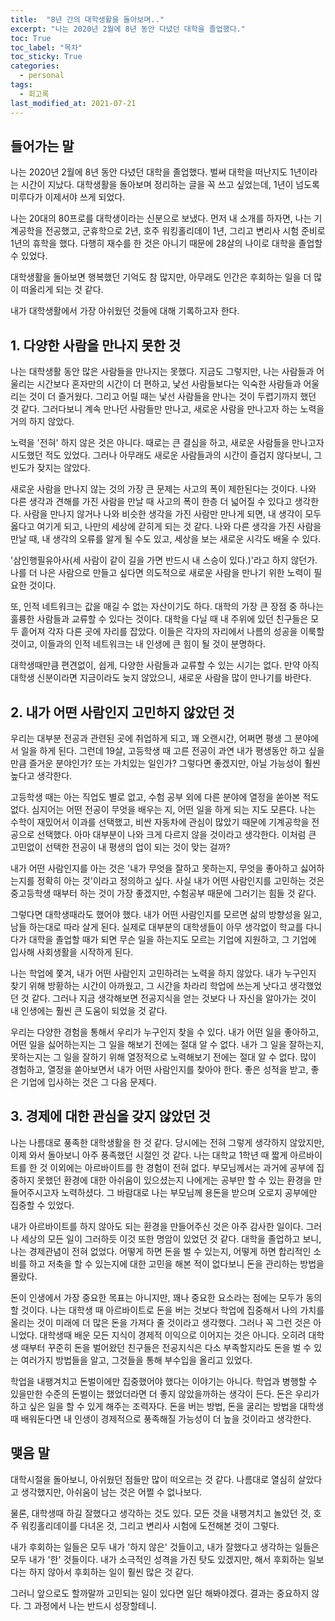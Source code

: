 ```yaml
---
title:  "8년 간의 대학생활을 돌아보며.."
excerpt: "나는 2020년 2월에 8년 동안 다녔던 대학을 졸업했다."
toc: True
toc_label: "목차"
toc_sticky: True
categories:
  - personal
tags:
  - 회고록
last_modified_at: 2021-07-21
---
```

## 들어가는 말
나는 2020년 2월에 8년 동안 다녔던 대학을 졸업했다. 벌써 대학을 떠난지도 1년이라는 시간이 지났다. 대학생활을 돌아보며 정리하는 글을 꼭 쓰고 싶었는데, 1년이 넘도록 미루다가 이제서야 쓰게 되었다.

나는 20대의 80프로를 대학생이라는 신분으로 보냈다. 먼저 내 소개를 하자면, 나는 기계공학을 전공했고, 군휴학으로 2년, 호주 워킹홀리데이 1년, 그리고 변리사 시험 준비로 1년의 휴학을 했다. 다행히 재수를 한 것은 아니기 때문에 28살의 나이로 대학을 졸업할 수 있었다.

대학생활을 돌아보면 행복했던 기억도 참 많지만, 아무래도 인간은 후회하는 일을 더 많이 떠올리게 되는 것 같다.

내가 대학생활에서 가장 아쉬웠던 것들에 대해 기록하고자 한다.

## 1. 다양한 사람을 만나지 못한 것

나는 대학생활 동안 많은 사람들을 만나지는 못했다. 지금도 그렇지만, 나는 사람들과 어울리는 시간보다 혼자만의 시간이 더 편하고, 낯선 사람들보다는 익숙한 사람들과 어울리는 것이 더 즐거웠다. 그리고 어릴 때는 낯선 사람들을 만나는 것이 두렵기까지 했던 것 같다. 그러다보니 계속 만나던 사람들만 만나고, 새로운 사람을 만나고자 하는 노력을 거의 하지 않았다.

노력을 '전혀' 하지 않은 것은 아니다. 때로는 큰 결심을 하고, 새로운 사람들을 만나고자 시도했던 적도 있었다. 그러나 아무래도 새로운 사람들과의 시간이 즐겁지 않다보니, 그 빈도가 잦지는 않았다.

새로운 사람을 만나지 않는 것의 가장 큰 문제는 사고의 폭이 제한된다는 것이다. 나와 다른 생각과 견해를 가진 사람을 만날 때 사고의 폭이 한층 더 넓어질 수 있다고 생각한다. 사람을 만나지 않거나 나와 비슷한 생각을 가진 사람만 만나게 되면, 내 생각이 모두 옳다고 여기게 되고, 나만의 세상에 갇히게 되는 것 같다. 나와 다른 생각을 가진 사람을 만날 때, 내 생각의 오류를 알게 될 수도 있고, 세상을 보는 새로운 시각도 배울 수 있다.

'삼인행필유아사(세 사람이 같이 길을 가면 반드시 내 스승이 있다.)'라고 하지 않던가. 나를 더 나은 사람으로 만들고 싶다면 의도적으로 새로운 사람을 만나기 위한 노력이 필요한 것이다.

또, 인적 네트워크는 값을 매길 수 없는 자산이기도 하다. 대학의 가장 큰 장점 중 하나는 훌륭한 사람들과 교류할 수 있다는 것이다. 대학을 다닐 때 내 주위에 있던 친구들은 모두 흩어져 각자 다른 곳에 자리를 잡았다. 이들은 각자의 자리에서 나름의 성공을 이룩할 것이고, 이들과의 인적 네트워크는 내 인생에 큰 힘이 될 것이 분명하다.

대학생때만큼 편견없이, 쉽게, 다양한 사람들과 교류할 수 있는 시기는 없다. 만약 아직 대학생 신분이라면 지금이라도 늦지 않았으니, 새로운 사람을 많이 만나기를 바란다.

## 2. 내가 어떤 사람인지 고민하지 않았던 것

우리는 대부분 전공과 관련된 곳에 취업하게 되고, 꽤 오랜시간, 어쩌면 평생 그 분야에서 일을 하게 된다. 그런데 19살, 고등학생 때 고른 전공이 과연 내가 평생동안 하고 싶을만큼 즐거운 분야인가? 또는 가치있는 일인가? 그렇다면 좋겠지만, 아닐 가능성이 훨씬 높다고 생각한다.

고등학생 때는 아는 직업도 별로 없고, 수험 공부 외에 다른 분야에 열정을 쏟아본 적도 없다. 심지어는 어떤 전공이 무엇을 배우는 지, 어떤 일을 하게 되는 지도 모른다. 나는 수학이 재밌어서 이과를 선택했고, 비싼 자동차에 관심이 많았기 때문에 기계공학을 전공으로 선택했다. 아마 대부분이 나와 크게 다르지 않을 것이라고 생각한다. 이처럼 큰 고민없이 선택한 전공이 내 평생의 업이 되는 것이 맞는 걸까?

내가 어떤 사람인지를 아는 것은 '내가 무엇을 잘하고 못하는지, 무엇을 좋아하고 싫어하는지를 정확히 아는 것'이라고 정의하고 싶다. 사실 내가 어떤 사람인지를 고민하는 것은 중고등학생 때부터 하는 것이 가장 좋겠지만, 수험공부 때문에 그러기는 힘들 것 같다.

그렇다면 대학생때라도 했어야 했다. 내가 어떤 사람인지를 모르면 삶의 방향성을 잃고, 남들 하는대로 따라 살게 된다. 실제로 대부분의 대학생들이 아무 생각없이 학교를 다니다가 대학을 졸업할 때가 되면 무슨 일을 하는지도 모르는 기업에 지원하고, 그 기업에 입사해 사회생활을 시작하게 된다.

나는 학업에 쫓겨, 내가 어떤 사람인지 고민하려는 노력을 하지 않았다. 내가 누구인지 찾기 위해 방황하는 시간이 아까웠고, 그 시간을 차라리 학업에 쓰는게 낫다고 생각했었던 것 같다. 그러나 지금 생각해보면 전공지식을 얻는 것보다 나 자신을 알아가는 것이 내 인생에는 훨씬 큰 도움이 되었을 것 같다.

우리는 다양한 경험을 통해서 우리가 누구인지 찾을 수 있다. 내가 어떤 일을 좋아하고, 어떤 일을 싫어하는지는 그 일을 해보기 전에는 절대 알 수 없다. 내가 그 일을 잘하는지, 못하는지는 그 일을 잘하기 위해 열정적으로 노력해보기 전에는 절대 알 수 없다. 많이 경험하고, 열정을 쏟아보면서 내가 어떤 사람인지를 찾아야 한다. 좋은 성적을 받고, 좋은 기업에 입사하는 것은 그 다음 문제다.

## 3. 경제에 대한 관심을 갖지 않았던 것

 나는 나름대로 풍족한 대학생활을 한 것 같다. 당시에는 전혀 그렇게 생각하지 않았지만, 이제 와서 돌아보니 아주 풍족했던 시절인 것 같다. 나는 대학교 1학년 때 짧게 아르바이트를 한 것 이외에는 아르바이트를 한 경험이 전혀 없다. 부모님께서는 과거에 공부에 집중하지 못했던 환경에 대한 아쉬움이 있으셨는지 나에게는 공부만 할 수 있는 환경을 만들어주시고자 노력하셨다. 그 바람대로 나는 부모님께 용돈을 받으며 오로지 공부에만 집중할 수 있었다.

 내가 아르바이트를 하지 않아도 되는 환경을 만들어주신 것은 아주 감사한 일이다. 그러나 세상의 모든 일이 그러하듯 이것 또한 명암이 있었던 것 같다. 대학을 졸업하고 보니, 나는 경제관념이 전혀 없었다. 어떻게 하면 돈을 벌 수 있는지, 어떻게 하면 합리적인 소비를 하고 저축을 할 수 있는지에 대한 고민을 해본 적이 없다보니 돈을 관리하는 방법을 몰랐다.

 돈이 인생에서 가장 중요한 목표는 아니지만, 꽤나 중요한 요소라는 점에는 모두가 동의할 것이다. 나는 대학생 때 아르바이트로 돈을 버는 것보다 학업에 집중해서 나의 가치를 올리는 것이 미래에 더 많은 돈을 가져다 줄 것이라고 생각했다. 그러나 꼭 그런 것은 아니었다. 대학생때 배운 모든 지식이 경제적 이익으로 이어지는 것은 아니다. 오히려 대학생 때부터 꾸준히 돈을 벌어왔던 친구들은 전공지식은 다소 부족할지라도 돈을 벌 수 있는 여러가지 방법들을 알고, 그것들을 통해 부수입을 올리고 있었다.

 학업을 내팽겨치고 돈벌이에만 집중했어야 했다는 이야기는 아니다. 학업과 병행할 수 있을만한 수준의 돈벌이는 했었더라면 더 좋지 않았을까하는 생각이 든다. 돈은 우리가 하고 싶은 일을 할 수 있게 해주는 조력자다. 돈을 버는 방법, 돈을 굴리는 방법을 대학생 때 배워둔다면 내 인생이 경제적으로 풍족해질 가능성이 더 높을 것이라고 생각한다.

## 맺음 말

대학시절을 돌아보니, 아쉬웠던 점들만 많이 떠오르는 것 같다. 나름대로 열심히 살았다고 생각했지만, 아쉬움이 남는 것은 어쩔 수 없나보다.

물론, 대학생때 하길 잘했다고 생각하는 것도 있다. 모든 것을 내팽겨치고 놀았던 것, 호주 워킹홀리데이를 다녀온 것, 그리고 변리사 시험에 도전해본 것이 그렇다. 

내가 후회하는 일들은 모두 내가 '하지 않은' 것들이고, 내가 잘했다고 생각하는 일들은 모두 내가 '한' 것들이다. 내가 소극적인 성격을 가진 탓도 있겠지만, 해서 후회하는 일보다는 하지 않아서 후회하는 일이 훨씬 많은 것 같다.

그러니 앞으로도 할까말까 고민되는 일이 있다면 일단 해봐야겠다. 결과는 중요하지 않다. 그 과정에서 나는 반드시 성장할테니.